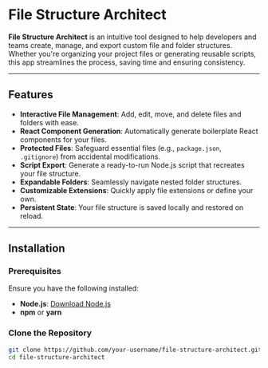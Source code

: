 # File Structure Architect

**File Structure Architect** is an intuitive tool designed to help developers and teams create, manage, and export custom file and folder structures. Whether you're organizing your project files or generating reusable scripts, this app streamlines the process, saving time and ensuring consistency.

---

## Features

- **Interactive File Management**: Add, edit, move, and delete files and folders with ease.
- **React Component Generation**: Automatically generate boilerplate React components for your files.
- **Protected Files**: Safeguard essential files (e.g., `package.json`, `.gitignore`) from accidental modifications.
- **Script Export**: Generate a ready-to-run Node.js script that recreates your file structure.
- **Expandable Folders**: Seamlessly navigate nested folder structures.
- **Customizable Extensions**: Quickly apply file extensions or define your own.
- **Persistent State**: Your file structure is saved locally and restored on reload.

---

## Installation

### Prerequisites

Ensure you have the following installed:

- **Node.js**: [Download Node.js](https://nodejs.org/)
- **npm** or **yarn**

### Clone the Repository

```bash
git clone https://github.com/your-username/file-structure-architect.git
cd file-structure-architect
```
